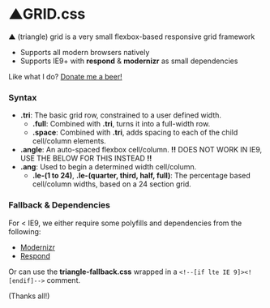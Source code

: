 # ▲GRID.css

▲ (triangle) grid is a very small flexbox-based responsive grid framework 
- Supports all modern browsers natively
- Supports IE9+ with **respond** & **modernizr** as small dependencies

Like what I do? [Donate me a beer!](https://www.paypal.me/jamesparkninja/4)

### Syntax

- **.tri**: The basic grid row, constrained to a user defined width.
  - **.full**: Combined with **.tri**, turns it into a full-width row.
  - **.space**: Combined with **.tri**, adds spacing to each of the child cell/column elements.
- **.angle**: An auto-spaced flexbox cell/column. **!!** DOES NOT WORK IN IE9, USE THE BELOW FOR THIS INSTEAD **!!**
- **.ang**: Used to begin a determined width cell/column.
  - **.le-(1 to 24)**, **.le-(quarter, third, half, full)**: The percentage based cell/column widths, based on a 24 section grid.
  
### Fallback & Dependencies

For < IE9, we either require some polyfills and dependencies from the following:

* [Modernizr](https://modernizr.com/)
* [Respond](https://github.com/scottjehl/Respond)

Or can use the **triangle-fallback.css** wrapped in a `<!--[if lte IE 9]><![endif]-->` comment.

(Thanks all!)
